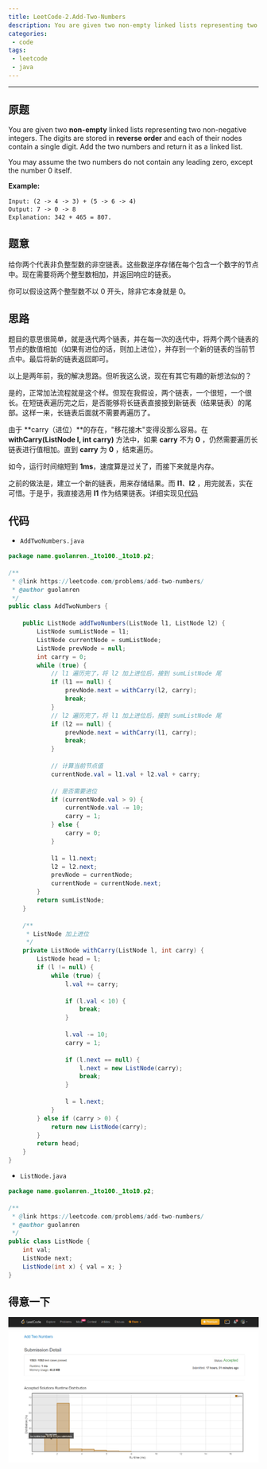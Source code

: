 ```yaml
---
title: LeetCode-2.Add-Two-Numbers
description: You are given two non-empty linked lists representing two non-negative integers. The digits are stored in reverse order and each of their nodes contain a single digit. Add the two numbers and return it as a linked list...
categories: 
 - code
tags:
 - leetcode
 - java
---
```


------

## 原题

You are given two **non-empty** linked lists representing two non-negative integers. The digits are stored in **reverse order** and each of their nodes contain a single digit. Add the two numbers and return it as a linked list.

You may assume the two numbers do not contain any leading zero, except the number 0 itself.

**Example:**

```
Input: (2 -> 4 -> 3) + (5 -> 6 -> 4)
Output: 7 -> 0 -> 8
Explanation: 342 + 465 = 807.
```

## 题意

给你两个代表非负整型数的非空链表。这些数逆序存储在每个包含一个数字的节点中。现在需要将两个整型数相加，并返回响应的链表。

你可以假设这两个整型数不以 0 开头，除非它本身就是 0。

## 思路

题目的意思很简单，就是迭代两个链表，并在每一次的迭代中，将两个两个链表的节点的数值相加（如果有进位的话，则加上进位），并存到一个新的链表的当前节点中。最后将新的链表返回即可。

以上是两年前，我的解决思路。但听我这么说，现在有其它有趣的新想法似的？

是的，正常加法流程就是这个样。但现在我假设，两个链表，一个很短，一个很长。在短链表遍历完之后，是否能够将长链表直接接到新链表（结果链表）的尾部。这样一来，长链表后面就不需要再遍历了。

由于 **carry（进位）**的存在，"移花接木"变得没那么容易。在 **withCarry(ListNode l, int carry)** 方法中，如果 **carry** 不为 **0** ，仍然需要遍历长链表进行值相加。直到 **carry** 为 **0** ，结束遍历。

如今，运行时间缩短到 **1ms**，速度算是过关了，而接下来就是内存。

之前的做法是，建立一个新的链表，用来存储结果。而 **l1**、**l2** ，用完就丢，实在可惜。于是乎，我直接选用 **l1** 作为结果链表。详细实现见[代码](#代码)

## 代码

- `AddTwoNumbers.java`

```java
package name.guolanren._1to100._1to10.p2;

/**
 * @link https://leetcode.com/problems/add-two-numbers/
 * @author guolanren
 */
public class AddTwoNumbers {

    public ListNode addTwoNumbers(ListNode l1, ListNode l2) {
        ListNode sumListNode = l1;
        ListNode currentNode = sumListNode;
        ListNode prevNode = null;
        int carry = 0;
        while (true) {
            // l1 遍历完了，将 l2 加上进位后，接到 sumListNode 尾
            if (l1 == null) {
                prevNode.next = withCarry(l2, carry);
                break;
            }
            // l2 遍历完了，将 l1 加上进位后，接到 sumListNode 尾
            if (l2 == null) {
                prevNode.next = withCarry(l1, carry);
                break;
            }

            // 计算当前节点值
            currentNode.val = l1.val + l2.val + carry;

            // 是否需要进位
            if (currentNode.val > 9) {
                currentNode.val -= 10;
                carry = 1;
            } else {
                carry = 0;
            }

            l1 = l1.next;
            l2 = l2.next;
            prevNode = currentNode;
            currentNode = currentNode.next;
        }
        return sumListNode;
    }

    /**
     * ListNode 加上进位
     */
    private ListNode withCarry(ListNode l, int carry) {
        ListNode head = l;
        if (l != null) {
            while (true) {
                l.val += carry;

                if (l.val < 10) {
                    break;
                }

                l.val -= 10;
                carry = 1;

                if (l.next == null) {
                    l.next = new ListNode(carry);
                    break;
                }

                l = l.next;
            }
        } else if (carry > 0) {
            return new ListNode(carry);
        }
        return head;
    }
}

```

- `ListNode.java`

```java
package name.guolanren._1to100._1to10.p2;

/**
 * @link https://leetcode.com/problems/add-two-numbers/
 * @author guolanren
 */
public class ListNode {
    int val;
    ListNode next;
    ListNode(int x) { val = x; }
}
```

## 得意一下

![Submission Detail](https://github.com/guolanren/gallery/blob/master/leetcode/1to100/1to10/p2-Add-Two-Numbers/Submission-Detail.PNG?raw=true)